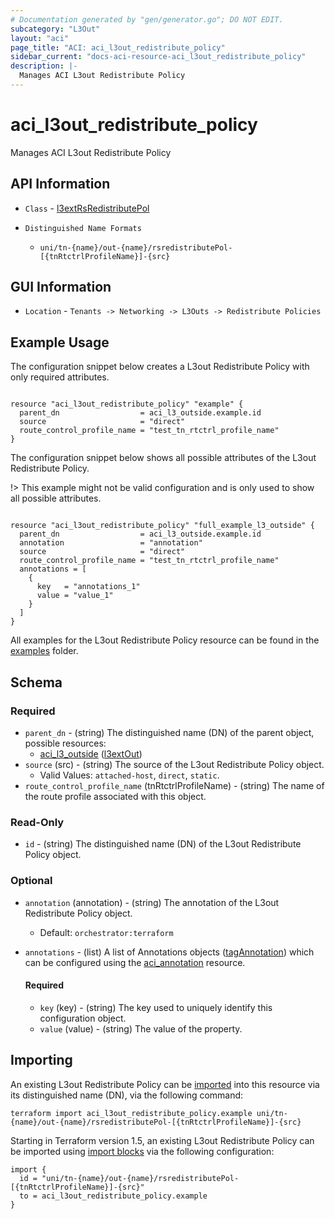 ```yaml
---
# Documentation generated by "gen/generator.go"; DO NOT EDIT.
subcategory: "L3Out"
layout: "aci"
page_title: "ACI: aci_l3out_redistribute_policy"
sidebar_current: "docs-aci-resource-aci_l3out_redistribute_policy"
description: |-
  Manages ACI L3out Redistribute Policy
---
```


# aci_l3out_redistribute_policy #

Manages ACI L3out Redistribute Policy

## API Information ##

* `Class` - [l3extRsRedistributePol](https://pubhub.devnetcloud.com/media/model-doc-latest/docs/app/index.html#/objects/l3extRsRedistributePol/overview)

* `Distinguished Name Formats`
  - `uni/tn-{name}/out-{name}/rsredistributePol-[{tnRtctrlProfileName}]-{src}`

## GUI Information ##

* `Location` - `Tenants -> Networking -> L3Outs -> Redistribute Policies`

## Example Usage ##

The configuration snippet below creates a L3out Redistribute Policy with only required attributes.

```hcl

resource "aci_l3out_redistribute_policy" "example" {
  parent_dn                  = aci_l3_outside.example.id
  source                     = "direct"
  route_control_profile_name = "test_tn_rtctrl_profile_name"
}
  ```

The configuration snippet below shows all possible attributes of the L3out Redistribute Policy.

!> This example might not be valid configuration and is only used to show all possible attributes.

```hcl

resource "aci_l3out_redistribute_policy" "full_example_l3_outside" {
  parent_dn                  = aci_l3_outside.example.id
  annotation                 = "annotation"
  source                     = "direct"
  route_control_profile_name = "test_tn_rtctrl_profile_name"
  annotations = [
    {
      key   = "annotations_1"
      value = "value_1"
    }
  ]
}

```

All examples for the L3out Redistribute Policy resource can be found in the [examples](https://github.com/CiscoDevNet/terraform-provider-aci/examples/resources/aci_l3out_redistribute_policy) folder.

## Schema

### Required

* `parent_dn` - (string) The distinguished name (DN) of the parent object, possible resources:
  - [aci_l3_outside](https://registry.terraform.io/providers/CiscoDevNet/aci/latest/docs/resources/l3_outside) ([l3extOut](https://pubhub.devnetcloud.com/media/model-doc-latest/docs/app/index.html#/objects/l3extOut/overview))
* `source` (src) - (string) The source of the L3out Redistribute Policy object.
  - Valid Values: `attached-host`, `direct`, `static`.
* `route_control_profile_name` (tnRtctrlProfileName) - (string) The name of the route profile associated with this object.

### Read-Only

* `id` - (string) The distinguished name (DN) of the L3out Redistribute Policy object.

### Optional
  
* `annotation` (annotation) - (string) The annotation of the L3out Redistribute Policy object.
  - Default: `orchestrator:terraform`

* `annotations` - (list) A list of Annotations objects ([tagAnnotation](https://pubhub.devnetcloud.com/media/model-doc-latest/docs/app/index.html#/objects/tagAnnotation/overview)) which can be configured using the [aci_annotation](https://registry.terraform.io/providers/CiscoDevNet/aci/latest/docs/resources/annotation) resource.
  
  #### Required
  
  * `key` (key) - (string) The key used to uniquely identify this configuration object.
  * `value` (value) - (string) The value of the property.

## Importing

An existing L3out Redistribute Policy can be [imported](https://www.terraform.io/docs/import/index.html) into this resource via its distinguished name (DN), via the following command:

```
terraform import aci_l3out_redistribute_policy.example uni/tn-{name}/out-{name}/rsredistributePol-[{tnRtctrlProfileName}]-{src}
```

Starting in Terraform version 1.5, an existing L3out Redistribute Policy can be imported 
using [import blocks](https://developer.hashicorp.com/terraform/language/import) via the following configuration:

```
import {
  id = "uni/tn-{name}/out-{name}/rsredistributePol-[{tnRtctrlProfileName}]-{src}"
  to = aci_l3out_redistribute_policy.example
}
```
